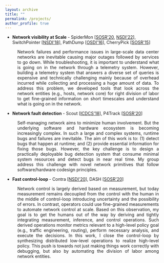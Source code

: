 ```yaml
---
layout: archive
title: ""
permalink: /projects/
author_profile: true
---
```


<ul>
<li><strong>Network visibility at Scale</strong> - SpiderMon [<a href="/publications/spidermon.pdf">SOSR'20</a>, <a href="">NSDI'22</a>], SwitchPointer [<a href="https://www.usenix.org/system/files/conference/nsdi18/nsdi18-tammana.pdf">NSDI'18</a>], PathDump [<a href="https://www.usenix.org/conference/osdi16/technical-sessions/presentation/tammana">OSDI'16</a>], CherryPick [<a href="/publications/cherrypick.pdf">SOSR'15</a>] </li> 
<!-- In collaboration with researchers from The Univ. of Edinburgh and Cornell University.-->
</ul>
<p style="padding-left: 40px; text-align: justify;">Network failures and performance issues in large-scale data center networks are inevitable causing major outages followed by services to go down. While troubleshooting, it is important to understand what is going on in the network through a telemetry system. However, building a telemetry system that answers a diverse set of queries is expensive and technically challenging mainly because of overhead incurred while collecting and processing a huge amount of data. To address this problem, we developed tools that look across the network entities (e.g., hosts, network core) for right division of labor to get fine-grained information on short timescales and understand what is going on in the network.</p>

<ul>
<li><strong>Network fault detection</strong> - Scout [<a href="/publications/scout.pdf">ICDCS'18</a>], P4Track [<a href="/publications/track-p4.pdf">SOSR'20</a>] <!-- In collaboration with Cisco Systems, San Jose, USA and Princeton University, USA --> </li>
</ul>

<p style="padding-left: 40px; text-align: justify;"> Self-managing network aims to minimize human involvement. But the underlying software and hardware ecosystem is becoming increasingly complex. In such a large and complex systems, runtime bugs and failures are inevitable. The aim of this work is to: (1) detect bugs that happen at runtime; and (2) provide essential information for fixing those bugs. However, the key challenge is to design a practically deployable bug detection system that consume minimal system resources and detect bugs in near real time. My group address this challenge with novel network primitives that follow software/hardware codesign principles. </p>

<!-- Networking (SDN), it is also important to identify bugs by doing analysis across layers present in SDN and systematically track down their root cause. Errors that lurk during either policy translation (e.g., bugs, memory overflow, hardware failure, etc) or delivery (e.g., communication problems), may lead to the incorrect deployment of a large number of low-level rules in network devices. A single error can cause serious damage such as outage to business-critical services. Understanding which part of the layer in the stack has been affected is extremely challenging as the network operators have to examine tens of thousands of low-level rules. In this work, we design and develop dataplane primitives and applications on top of the primitives which enable detection and localization of errors causing the mismatch between expected and actual network behavior. --> 



<ul>
<li><strong>Fast control-loop </strong> - Contra [<a href="https://www.usenix.org/conference/nsdi20/presentation/hsu">NSDI'20</a>], DASH [<a href="/publications/dash-final.pdf">SOSR'20</a>] <!-- In collaboration with researchers from Princeton and Rice University. --> </li>
</ul>

<p style="padding-left: 40px; text-align: justify;"> Network control is largely derived based on measurement, but today measurement remains decoupled from the control with the human in the middle of control-loop introducing uncertainty and the possibility of errors. In contrast, operators could use fine-grained measurements to automate network control at scale. Based on this observation, my goal is to get the humans out of the way by deriving and tightly integrating measurement, inference, and control operations. Such derived operations monitor metrics relevant to a high-level policy goal (e.g., traffic engineering, routing), perform necessary analysis, and execute the decisions. In this work, I close the control-loop by synthesizing distributed low-level operations to realize high-level policy. This push is towards not just making things work correctly with debugging, but also by automating the division of labor among network entities. </p>



